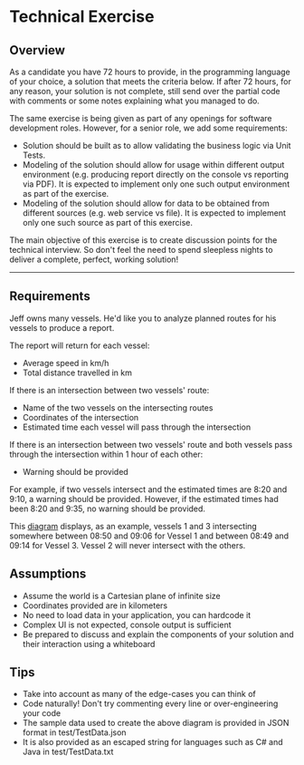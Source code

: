 # Technical Exercise

## Overview

As a candidate you have 72 hours to provide, in the programming language of your choice, a solution that meets the criteria below.  If after 72 hours, for any reason, your solution is not complete, still send over the partial code with comments or some notes explaining what you managed to do.

The same exercise is being given as part of any openings for software development roles. However, for a senior role, we add some requirements:

- Solution should be built as to allow validating the business logic via Unit Tests.
- Modeling of the solution should allow for usage within different output environment (e.g. producing report directly on the console vs reporting via PDF). It is expected to implement only one such output environment as part of the exercise.
- Modeling of the solution should allow for data to be obtained from different sources (e.g. web service vs file). It is expected to implement only one such source as part of this exercise.

The main objective of this exercise is to create discussion points for the technical interview. So don't feel the need to spend sleepless nights to deliver a complete, perfect, working solution!

---

## Requirements

Jeff owns many vessels. He'd like you to analyze planned routes for his vessels to produce a report.

The report will return for each vessel:

- Average speed in km/h
- Total distance travelled in km

If there is an intersection between two vessels' route:

- Name of the two vessels on the intersecting routes
- Coordinates of the intersection
- Estimated time each vessel will pass through the intersection

If there is an intersection between two vessels' route and both vessels pass through the intersection within 1 hour of each other:

- Warning should be provided

For example, if two vessels intersect and the estimated times are 8:20 and 9:10, a warning should be provided. However, if the estimated times had been 8:20 and 9:35, no warning should be provided.

This [diagram](example_plot.png) displays, as an example, vessels 1 and 3 intersecting somewhere between 08:50 and 09:06 for Vessel 1 and between 08:49 and 09:14 for Vessel 3. Vessel 2 will never intersect with the others.

## Assumptions

- Assume the world is a Cartesian plane of infinite size
- Coordinates provided are in kilometers
- No need to load data in your application, you can hardcode it
- Complex UI is not expected, console output is sufficient
- Be prepared to discuss and explain the components of your solution and their interaction using a whiteboard

## Tips

- Take into account as many of the edge-cases you can think of
- Code naturally! Don't try commenting every line or over-engineering your code
- The sample data used to create the above diagram is provided in JSON format in test/TestData.json
- It is also provided as an escaped string for languages such as C# and Java in test/TestData.txt

